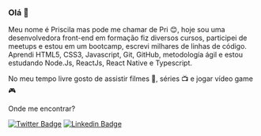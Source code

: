 ### Olá 👋

<!--
**pripinheiro/pripinheiro** is a ✨ _special_ ✨ repository because its `README.md` (this file) appears on your GitHub profile.

Here are some ideas to get you started:

- 🔭 I’m currently working on ...
- 🌱 I’m currently learning ...
- 👯 I’m looking to collaborate on ...
- 🤔 I’m looking for help with ...
- 💬 Ask me about ...
- 📫 How to reach me: ...
- 😄 Pronouns: ...
- ⚡ Fun fact: ...
-->
Meu nome é Priscila mas pode me chamar de Pri :blush:, hoje sou uma desenvolvedora front-end em formação fiz diversos cursos, participei de meetups e estou em um bootcamp, escrevi milhares de linhas de código. Aprendi HTML5, CSS3, Javascript, Git, GitHub, metodología ágil e estou estudando Node.Js, ReactJs, React Native e Typescript.

No meu tempo livre gosto de assistir filmes :movie_camera:, séries :tv: e jogar vídeo game :video_game:

Onde me encontrar?


[![Twitter Badge](https://img.shields.io/badge/-Twitter-1ca0f1?style=flat-square&labelColor=1ca0f1&logo=twitter&logoColor=white&link=https://twitter.com/pripine)](https://twitter.com/pripine)
[![Linkedin Badge](https://img.shields.io/badge/-LinkedIn-blue?style=flat-square&logo=Linkedin&logoColor=white&link=https://www.linkedin.com//in/pri-pinheiro/)](https://www.linkedin.com//in/pri-pinheiro/)
